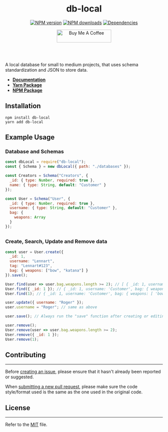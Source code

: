 <div align="center">
	<h1>db-local</h1>
	<p>
		<a href="https://www.npmjs.com/package/db-local"><img src="https://img.shields.io/npm/v/db-local.svg?color=3884FF&label=npm" alt="NPM version" /></a>
	<a href="https://www.npmjs.com/package/db-local"><img src="https://img.shields.io/npm/dt/db-local.svg?color=3884FF" alt="NPM downloads" /></a>
	<a href="https://www.npmjs.com/package/db-local"><img src="https://img.shields.io/badge/dependencies-0-brightgreen?color=3884FF" alt="Dependencies" /></a>
	</p>
	<p>
		<a href="https://www.buymeacoffee.com/lenxsr" target="_blank"><img src="https://cdn.buymeacoffee.com/buttons/default-blue.png" alt="Buy Me A Coffee" height="41" width="174"></a>
	</p>
	<br><br>
</div>

A local database for small to medium projects, that uses schema standardization and JSON to store data.

- **[Documentation](https://lenn.gitbook.io/db-local/)**
- **[Yarn Package](https://yarnpkg.com/package/db-local)**
- **[NPM Package](https://npmjs.com/package/db-local)**

## Installation

```sh-session
npm install db-local
yarn add db-local
```

## Example Usage

<h3>Database and Schemas</h3>

```js
const dbLocal = require("db-local");
const { Schema } = new dbLocal({ path: "./databases" });

const Creators = Schema("Creators", {
  _id: { type: Number, required: true },
  name: { type: String, default: "Customer" }
});

const User = Schema("User", {
  _id: { type: Number, required: true },
  username: { type: String, default: "Customer" },
  bag: {
    weapons: Array
  }
});
```

## <h3>Create, Search, Update and Remove data</h3>

```js
const user = User.create({
  _id: 1,
  username: "Lennart",
  tag: "Lennart#123",
  bag: { weapons: ["bow", "katana"] }
}).save();

User.find(user => user.bag.weapons.length >= 2); // [ { _id: 1, username: 'Customer', bag: { weapons: [ 'bow', 'katana' ] } ]
User.find({ _id: 1 }); // { _id: 1, username: 'Customer', bag: { weapons: [ 'bow', 'katana' ] } }
User.find(1); // { _id: 1, username: 'Customer', bag: { weapons: [ 'bow', 'katana' ] } }

user.update({ username: "Roger" });
user.username = "Roger"; // same as above

user.save(); // Always run the "save" function after creating or editing a user

user.remove();
User.remove(user => user.bag.weapons.length >= 2);
User.remove({ _id: 1 });
User.remove(1);
```

## Contributing

---

Before [creating an issue](https://github.com/Lenn-xsr/db-local/issues), please ensure that it hasn't already been reported or suggested.

When [submitting a new pull request](https://github.com/Lenn-xsr/db-local/pulls), please make sure the code style/format used is the same as the one used in the original code.

## License

---

Refer to the [MIT](https://choosealicense.com/licenses/mit/) file.
